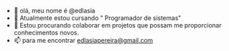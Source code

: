 - 👋 olá, meu nome é @edlasia 
- 🌱 Atualmente estou cursando " Programador de sistemas"
- 💞️ Estou procurando colaborar em projetos que possam me proporcionar conhecimentos novos.
- 📫 para me encontrar  edlasiapereira@gmail.com

<!---
edlasia/edlasia is a ✨ special ✨ repository because its `README.md` (this file) appears on your GitHub profile.
You can click the Preview link to take a look at your changes.
--->
